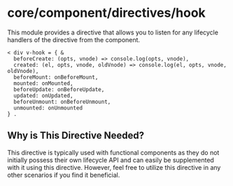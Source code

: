 # core/component/directives/hook

This module provides a directive that allows you to listen for any lifecycle handlers of the directive
from the component.

```
< div v-hook = { &
  beforeCreate: (opts, vnode) => console.log(opts, vnode),
  created: (el, opts, vnode, oldVnode) => console.log(el, opts, vnode, oldVnode),
  beforeMount: onBeforeMount,
  mounted: onMounted,
  beforeUpdate: onBeforeUpdate,
  updated: onUpdated,
  beforeUnmount: onBeforeUnmount,
  unmounted: onUnmounted
} .
```

## Why is This Directive Needed?

This directive is typically used with functional components as they do not initially possess their own lifecycle API and
can easily be supplemented with it using this directive.
However, feel free to utilize this directive in any other scenarios if you find it beneficial.

